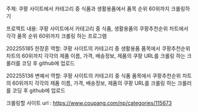 주제: 쿠팡 사이트에서 카테고리 중 식품과 생활용품에서 품목 순위 60위까지 크롤링하기

프로젝트 내용: 쿠팡 사이트에서 카테고리 중 식품, 생활용품의 쿠팡추천순위 차트에서 각각 품목 순위 60위까지 크롤링 하는 프로그램

202255185 한장훈 역할: 쿠팡 사이트의 카테고리 중 생활용품 품목에서 쿠팡추천순위 차트의 60위까지 각각의 제품 이름, 가격, 배송정보, 제품의 쿠팡 URL를 크롤링 하는 크롤러를 코딩 후 github에 업로드

202255136 변예서 역할: 쿠팡 사이트의 카테고리 중 식품 품목에서 쿠팡추천순위 차트의 60위까지 각각의 제품 이름, 가격, 배송정보, 제품의 쿠팡 URL를 크롤링 하는 크롤러를 코딩 후 github에 업로드

크롤링할 사이트 url :  https://www.coupang.com/np/categories/115673
